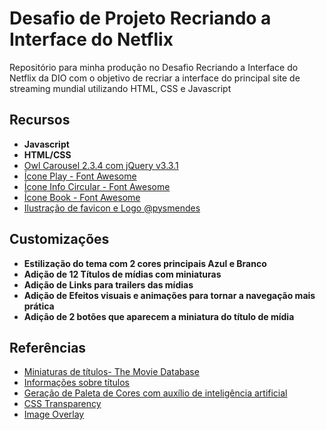# Desafio de Projeto Recriando a Interface do Netflix
Repositório para minha produção no Desafio Recriando a Interface do Netflix da DIO com o objetivo de recriar a interface do principal site de streaming mundial utilizando HTML, CSS e Javascript

## Recursos
- **Javascript**
- **HTML/CSS**
- [Owl Carousel 2.3.4 com jQuery v3.3.1](https://owlcarousel2.github.io/OwlCarousel2/)
- [Ícone Play - Font Awesome](https://fontawesome.com/icons/play?s=solid)
- [Ícone Info Circular - Font Awesome](https://fontawesome.com/icons/circle-info?s=solid)
- [Ícone Book - Font Awesome](https://fontawesome.com/icons/book?s=solid)
- [Ilustração de favicon e Logo @pysmendes](https://github.com/pysmendes) 

## Customizações
- **Estilização do tema com 2 cores principais Azul e Branco**
- **Adição de 12 Títulos de mídias com miniaturas**
- **Adição de Links para trailers das mídias**
- **Adição de Efeitos visuais e animações para tornar a navegação mais prática**
- **Adição de 2 botões que aparecem a miniatura do título de mídia**


## Referências
- [Miniaturas de títulos- The Movie Database](www.themoviedb.org)
- [Informações sobre títulos](www.myanimelist.net)
- [Geração de Paleta de Cores com auxílio de inteligência artificial](http://colormind.io/)
- [CSS Transparency](https://www.w3schools.com/css/css_image_transparency.asp)
- [Image Overlay](https://www.w3schools.com/howto/howto_css_image_overlay.asp)